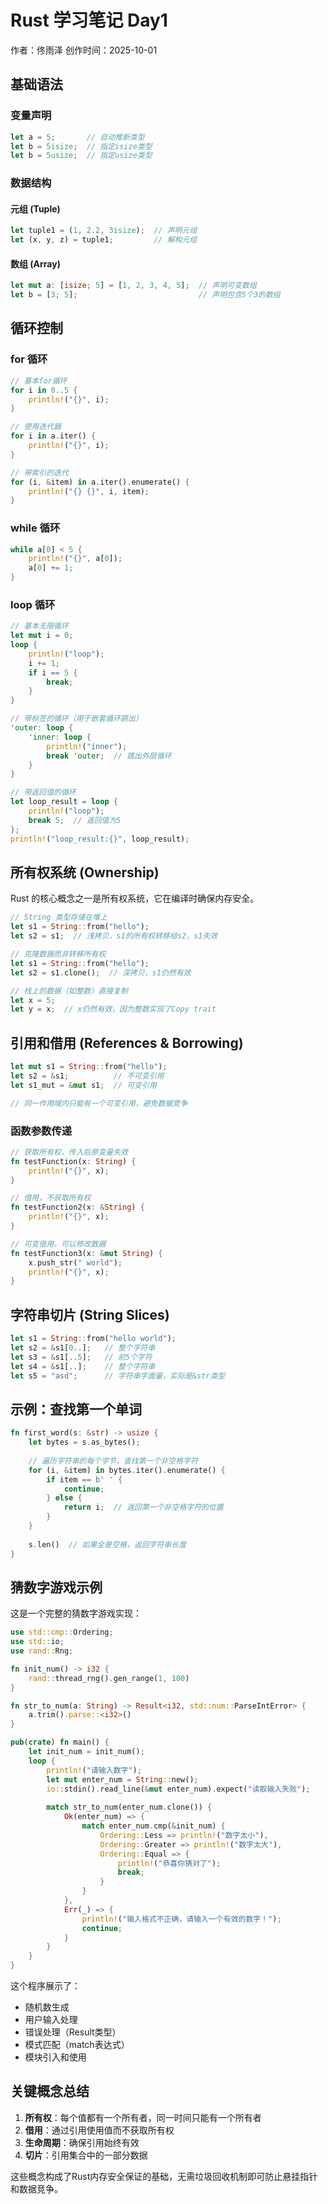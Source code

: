 # Rust 学习笔记 Day1

作者：佟雨泽
创作时间：2025-10-01



## 基础语法

### 变量声明
```rust
let a = 5;       // 自动推断类型
let b = 5isize;  // 指定isize类型
let b = 5usize;  // 指定usize类型
```

### 数据结构

#### 元组 (Tuple)
```rust
let tuple1 = (1, 2.2, 3isize);  // 声明元组
let (x, y, z) = tuple1;         // 解构元组
```

#### 数组 (Array)
```rust
let mut a: [isize; 5] = [1, 2, 3, 4, 5];  // 声明可变数组
let b = [3; 5];                           // 声明包含5个3的数组
```

## 循环控制

### for 循环
```rust
// 基本for循环
for i in 0..5 {
    println!("{}", i);
}

// 使用迭代器
for i in a.iter() {
    println!("{}", i);
}

// 带索引的迭代
for (i, &item) in a.iter().enumerate() {
    println!("{} {}", i, item);
}
```

### while 循环
```rust
while a[0] < 5 {
    println!("{}", a[0]);
    a[0] += 1;
}
```

### loop 循环
```rust
// 基本无限循环
let mut i = 0;
loop {
    println!("loop");
    i += 1;
    if i == 5 {
        break;
    }
}

// 带标签的循环（用于嵌套循环跳出）
'outer: loop {
    'inner: loop {
        println!("inner");
        break 'outer;  // 跳出外层循环
    }
}

// 带返回值的循环
let loop_result = loop {
    println!("loop");
    break 5;  // 返回值为5
};
println!("loop_result:{}", loop_result);
```

## 所有权系统 (Ownership)

Rust 的核心概念之一是所有权系统，它在编译时确保内存安全。

```rust
// String 类型存储在堆上
let s1 = String::from("hello");
let s2 = s1;  // 浅拷贝，s1的所有权转移给s2，s1失效

// 克隆数据而非转移所有权
let s1 = String::from("hello");
let s2 = s1.clone();  // 深拷贝，s1仍然有效

// 栈上的数据（如整数）直接复制
let x = 5;
let y = x;  // x仍然有效，因为整数实现了Copy trait
```

## 引用和借用 (References & Borrowing)

```rust
let mut s1 = String::from("hello");
let s2 = &s1;          // 不可变引用
let s1_mut = &mut s1;  // 可变引用

// 同一作用域内只能有一个可变引用，避免数据竞争
```

### 函数参数传递
```rust
// 获取所有权，传入后原变量失效
fn testFunction(x: String) {
    println!("{}", x);
}

// 借用，不获取所有权
fn testFunction2(x: &String) {
    println!("{}", x);
}

// 可变借用，可以修改数据
fn testFunction3(x: &mut String) {
    x.push_str(" world");
    println!("{}", x);
}
```

## 字符串切片 (String Slices)

```rust
let s1 = String::from("hello world");
let s2 = &s1[0..];   // 整个字符串
let s3 = &s1[..5];   // 前5个字符
let s4 = &s1[..];    // 整个字符串
let s5 = "asd";      // 字符串字面量，实际是&str类型
```

## 示例：查找第一个单词

```rust
fn first_word(s: &str) -> usize {
    let bytes = s.as_bytes();
    
    // 遍历字符串的每个字节，查找第一个非空格字符
    for (i, &item) in bytes.iter().enumerate() {
        if item == b' ' {
            continue;
        } else {
            return i;  // 返回第一个非空格字符的位置
        }
    }
    
    s.len()  // 如果全是空格，返回字符串长度
}
```

## 猜数字游戏示例

这是一个完整的猜数字游戏实现：

```rust
use std::cmp::Ordering;
use std::io;
use rand::Rng;

fn init_num() -> i32 {
    rand::thread_rng().gen_range(1, 100)
}

fn str_to_num(a: String) -> Result<i32, std::num::ParseIntError> {
    a.trim().parse::<i32>()
}

pub(crate) fn main() {
    let init_num = init_num();
    loop {
        println!("请输入数字");
        let mut enter_num = String::new();
        io::stdin().read_line(&mut enter_num).expect("读取输入失败");
        
        match str_to_num(enter_num.clone()) {
            Ok(enter_num) => {
                match enter_num.cmp(&init_num) {
                    Ordering::Less => println!("数字太小"),
                    Ordering::Greater => println!("数字太大"),
                    Ordering::Equal => {
                        println!("恭喜你猜对了");
                        break;
                    }
                }
            },
            Err(_) => {
                println!("输入格式不正确，请输入一个有效的数字！");
                continue;
            }
        }
    }
}
```

这个程序展示了：
- 随机数生成
- 用户输入处理
- 错误处理（Result类型）
- 模式匹配（match表达式）
- 模块引入和使用

## 关键概念总结

1. **所有权**：每个值都有一个所有者，同一时间只能有一个所有者
2. **借用**：通过引用使用值而不获取所有权
3. **生命周期**：确保引用始终有效
4. **切片**：引用集合中的一部分数据

这些概念构成了Rust内存安全保证的基础，无需垃圾回收机制即可防止悬挂指针和数据竞争。